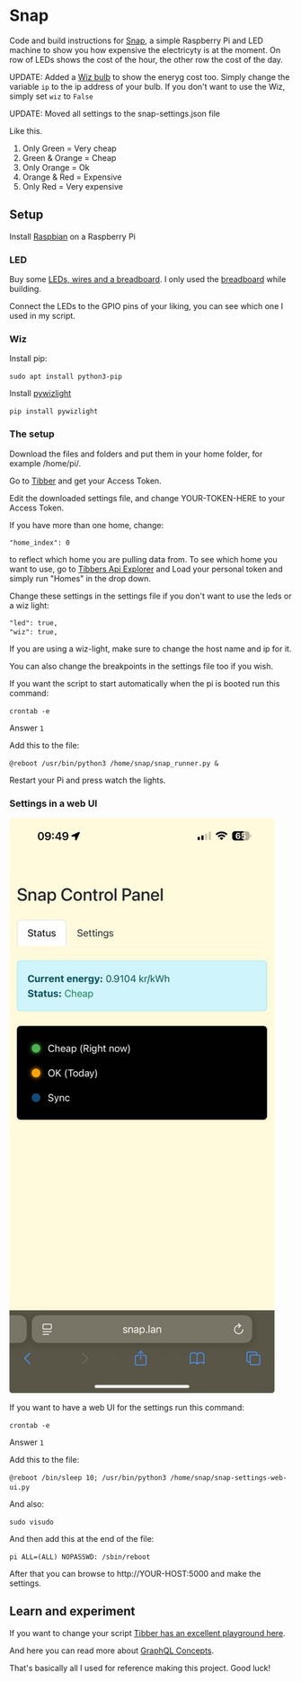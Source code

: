 # Snap
Code and build instructions for [Snap](https://www.instagram.com/p/CVXhBlCs5un/), a simple Raspberry Pi and LED machine to show you how expensive the electricyty is at the moment. On row of LEDs shows the cost of the hour, the other row the cost of the day.

UPDATE: Added a [Wiz bulb](https://www.wizconnected.com/en-ca/products/bulbs) to show the eneryg cost too. Simply change the variable `ip` to the ip address of your bulb. If you don't want to use the Wiz, simply set `wiz` to `False`

UPDATE: Moved all settings to the snap-settings.json file

Like this.
1. Only Green = Very cheap
2. Green & Orange = Cheap
3. Only Orange = Ok
4. Orange & Red = Expensive
5. Only Red = Very expensive

## Setup

Install [Raspbian](https://www.raspberrypi.org/downloads/raspbian/) on a Raspberry Pi

### LED

Buy some [LEDs, wires and a breadboard](https://www.instagram.com/p/CU1-_8KsBTz/). I only used the [breadboard](https://www.instagram.com/p/CU7GH0gMow4/) while building.

Connect the LEDs to the GPIO pins of your liking, you can see which one I used in my script.

### Wiz

Install pip:

`sudo apt install python3-pip`

Install [pywizlight](https://github.com/sbidy/pywizlight)

`pip install pywizlight`

### The setup

Download the files and folders and put them in your home folder, for example /home/pi/.

Go to [Tibber](https://developer.tibber.com/settings/accesstoken) and get your Access Token.

Edit the downloaded settings file, and change YOUR-TOKEN-HERE to your Access Token.

If you have more than one home, change:
```
"home_index": 0
```
to reflect which home you are pulling data from. To see which home you want to use, go to [Tibbers Api Explorer](https://developer.tibber.com/explorer) and Load your personal token and simply run "Homes" in the drop down.

Change these settings in the settings file if you don't want to use the leds or a wiz light:
```
"led": true,
"wiz": true,
```

If you are using a wiz-light, make sure to change the host name and ip for it.

You can also change the breakpoints in the settings file too if you wish.

If you want the script to start automatically when the pi is booted run this command:

`crontab -e`

Answer `1`

Add this to the file:

`@reboot /usr/bin/python3 /home/snap/snap_runner.py &`

Restart your Pi and press watch the lights.

### Settings in a web UI

![Screenshot of the web UI](assets/screenshot.jpg)

If you want to have a web UI for the settings run this command:

`crontab -e`

Answer `1`

Add this to the file:

`@reboot /bin/sleep 10; /usr/bin/python3 /home/snap/snap-settings-web-ui.py`

And also: 

`sudo visudo`

And then add this at the end of the file:

`pi ALL=(ALL) NOPASSWD: /sbin/reboot`

After that you can browse to http://YOUR-HOST:5000 and make the settings.

## Learn and experiment

If you want to change your script [Tibber has an excellent playground here](https://developer.tibber.com/explorer).

And here you can read more about [GraphQL Concepts](https://developer.tibber.com/docs/guides/graphql-concepts).

That's basically all I used for reference making this project. Good luck!
